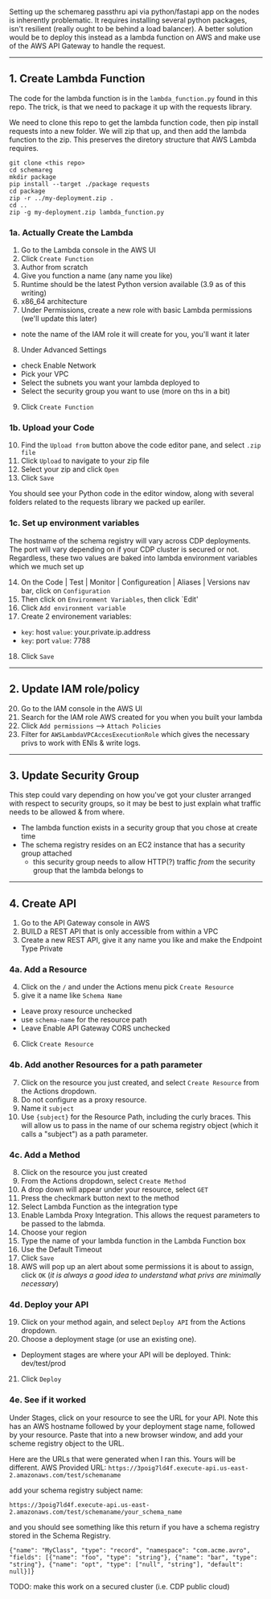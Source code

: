 

Setting up the schemareg passthru api via python/fastapi app on the nodes is inherently problematic.   It requires installing several python packages, isn't resilient (really ought to be behind a load balancer).  A better solution would be to deploy this instead as a lambda function on AWS and make use of the AWS API Gateway to handle the request.

---
## 1.  Create Lambda Function

The code for the lambda function is in the `lambda_function.py` found in this repo.   The trick, is that we need to package it up with the requests library.

We need to clone this repo to get the lambda function code, then pip install requests into a new folder.   We will zip that up, and then add the lambda function to the zip.   This preserves the diretory structure that AWS Lambda requires.

```
git clone <this repo>
cd schemareg
mkdir package
pip install --target ./package requests
cd package
zip -r ../my-deployment.zip .
cd ..
zip -g my-deployment.zip lambda_function.py
```

### 1a.  Actually Create the Lambda

1.  Go to the Lambda console in the AWS UI
2.  Click `Create Function`
3.  Author from scratch
4.  Give you function a name (any name you like)
5.  Runtime should be the latest Python version available (3.9 as of this writing)
6.  x86_64 architecture
7.  Under Permissions, create a new role with basic Lambda permissions (we'll update this later)
  * note the name of the IAM role it will create for you, you'll want it later  
8.  Under Advanced Settings
  * check Enable Network
  * Pick your VPC
  * Select the subnets you want your lambda deployed to
  * Select the security group you want to use (more on ths in a bit)
9.  Click `Create Function`


### 1b.  Upload your Code

10.  Find the `Upload from` button above the code editor pane, and select `.zip file`
11.  Click `Upload` to navigate to your zip file
12.  Select your zip and click `Open`
13.  Click `Save`

You should see your Python code in the editor window, along with several folders related to the requests library we packed up eariler.


### 1c.  Set up environment variables

The hostname of the schema registry will vary across CDP deployments.   The port will vary depending on if your CDP cluster is secured or not.   Regardless, these two values are baked into lambda environment variables which we much set up

14.  On the Code | Test | Monitor | Configureation | Aliases | Versions nav bar, click on `Configuration`
15.  Then click on `Environment Variables`, then click `Edit'
16.  Click `Add environment variable`
17.  Create 2 environement variables:
  * `key`: host `value`: your.private.ip.address
  * `key`: port `value`: 7788
18.  Click `Save`


---
## 2.  Update IAM role/policy

20.  Go to the IAM console in the AWS UI
21.  Search for the IAM role AWS created for you when you built your lambda
22.  Click `Add permissions` --> `Attach Policies`
23.  Filter for `AWSLambdaVPCAccesExecutionRole` which gives the necessary privs to work with ENIs & write logs. 


---
## 3.  Update Security Group

This step could vary depending on how you've got your cluster arranged with respect to security groups, so it may be best to just explain what traffic needs to be allowed & from where.

* The lambda function exists in a security group that you chose at create time
* The schema registry resides on an EC2 instance that has a security group attached
  * this security group needs to allow HTTP(?) traffic _from_ the security group that the lambda belongs to


---
## 4.  Create API

1. Go to the API Gateway console in AWS
2. BUILD a REST API that is only accessible from within a VPC
3. Create a new REST API, give it any name you like and make the Endpoint Type Private


### 4a.  Add a Resource
4.  Click on the `/` and under the Actions menu pick `Create Resource`
5.  give it a name like `Schema Name`
  * Leave proxy resource unchecked
  * use `schema-name` for the resource path
  * Leave Enable API Gateway CORS unchecked
6.  Click `Create Resource`


### 4b.  Add another Resources for a path parameter
7.  Click on the resource you just created, and select `Create Resource` from the Actions dropdown.
8.  Do not configure as a proxy resource.
9.  Name it `subject`
10.  Use `{subject}` for the Resource Path, including the curly braces.   This will allow us to pass in the name of our schema registry object (which it calls a "subject") as a path parameter.


### 4c.  Add a Method
8.  Click on the resource you just created
9.  From the Actions dropdown, select `Create Method`
10.  A drop down will appear under your resource, select `GET`
11.  Press the checkmark button next to the method
12.  Select Lambda Function as the integration type
13.  Enable Lambda Proxy Integration.  This allows the request parameters to be passed to the labmda.
14.  Choose your region
15.  Type the name of your lambda function in the Lambda Function box
16.  Use the Default Timeout
17.  Click `Save`
18.  AWS will pop up an alert about some permissions it is about to assign, click `OK` (_it is always a good idea to understand what privs are minimally necessary_)


### 4d.  Deploy your API
19.  Click on your method again, and select `Deploy API` from the Actions dropdown.
20.  Choose a deployment stage (or use an existing one).
  * Deployment stages are where your API will be deployed.   Think:  dev/test/prod
21.  Click `Deploy`


### 4e.  See if it worked

Under Stages, click on your resource to see the URL for your API.  Note this has an AWS hostname followed by your deployment stage name, followed by your resource.  Paste that into a new browser window, and add your scheme registry object to the URL.

Here are the URLs that were generated when I ran this.  Yours will be different.
AWS Provided URL:  `https://3poig7ld4f.execute-api.us-east-2.amazonaws.com/test/schemaname`

add your schema registry subject name:

`https://3poig7ld4f.execute-api.us-east-2.amazonaws.com/test/schemaname/your_schema_name`

and you should see something like this return if you have a schema registry stored in the Schema Registry.

```
{"name": "MyClass", "type": "record", "namespace": "com.acme.avro", "fields": [{"name": "foo", "type": "string"}, {"name": "bar", "type": "string"}, {"name": "opt", "type": ["null", "string"], "default": null}]}
```


TODO:  make this work on a secured cluster (i.e. CDP public cloud)




